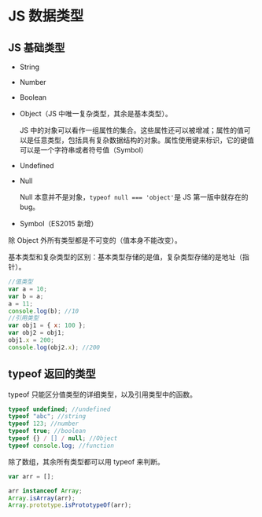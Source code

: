 # JS 数据类型

## JS 基础类型

- String

- Number

- Boolean

- Object（JS 中唯一复杂类型，其余是基本类型）。

  JS 中的对象可以看作一组属性的集合。这些属性还可以被增减；属性的值可以是任意类型，包括具有复杂数据结构的对象。属性使用键来标识，它的键值可以是一个字符串或者符号值（Symbol）

- Undefined

- Null

  Null 本意并不是对象，`typeof null === 'object'`是 JS 第一版中就存在的 bug。

- Symbol（ES2015 新增）

除 Object 外所有类型都是不可变的（值本身不能改变）。

基本类型和复杂类型的区别：基本类型存储的是值，复杂类型存储的是地址（指针）。

```js
//值类型
var a = 10;
var b = a;
a = 11;
console.log(b); //10
//引用类型
var obj1 = { x: 100 };
var obj2 = obj1;
obj1.x = 200;
console.log(obj2.x); //200
```

## typeof 返回的类型

typeof 只能区分值类型的详细类型，以及引用类型中的函数。

```js
typeof undefined; //undefined
typeof "abc"; //string
typeof 123; //number
typeof true; //boolean
typeof {} / [] / null; //Object
typeof console.log; //function
```

除了数组，其余所有类型都可以用 typeof 来判断。

```js
var arr = [];

arr instanceof Array;
Array.isArray(arr);
Array.prototype.isPrototypeOf(arr);
```
